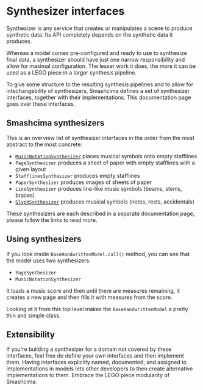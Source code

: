 # Synthesizer interfaces

Synthesizer is any service that creates or manipulates a scene to produce synthetic data. Its API completely depends on the synthetic data it produces.

Whereas a model comes pre-configured and ready to use to synthesize final data, a synthesizer should have just one narrow responsibility and allow for maximal configuration. The lesser work it does, the more it can be used as a LEGO piece in a larger synthesis pipeline.

To give some structure to the resulting synthesis pipelines and to allow for intechangebility of synthesizers, Smashcima defines a set of synthesizer interfaces, together with their implementations. This documentation page goes over these interfaces.


## Smashcima synthesizers

This is an overview list of synthesizer interfaces in the order from the most abstract to the most concrete:

- [`MusicNotationSynthesizer`](music-notation-synthesizer.md) places musical symbols onto empty stafflines
- `PageSynthesizer` produces a sheet of paper with empty stafflines with a given layout
- `StafflinesSynthesizer` produces empty stafflines
- `PaperSynthesizer` produces images of sheets of paper
- `LineSynthesizer` produces line-like music symbols (beams, stems, braces)
- [`GlyphSynthesizer`](glyph-synthesizer.md) produces musical symbols (notes, rests, accidentals)

These synthesizers are each described in a separate documentation page, please follow the links to read more.


## Using synthesizers

If you look inside `BaseHandwrittenModel.call()` method, you can see that the model uses two synthesizers:

- `PageSynthesizer`
- `MusicNotationSynthesizer`

It loads a music score and then until there are measures remaining, it creates a new page and then fills it with measures from the score.

Looking at it from this top level makes the `BaseHandwrittenModel` a pretty thin and simple class.


## Extensibility

If you're building a synthesizer for a domain not covered by these interfaces, feel free do define your own interfaces and then implement them. Having interfaces explicitly named, documented, and assigned to implementations in models lets other developers to then create alternative implementations to them. Embrace the LEGO piece modularity of Smashcima.
